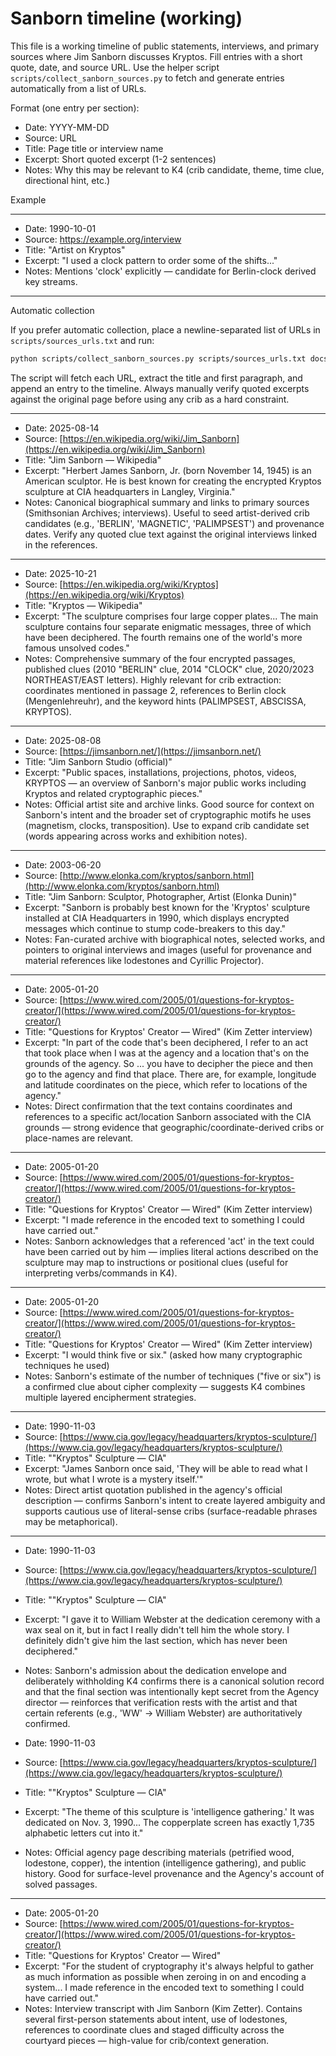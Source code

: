 # Sanborn timeline (working)

This file is a working timeline of public statements, interviews, and primary sources where Jim Sanborn discusses Kryptos. Fill entries with a short quote, date, and source URL. Use the helper script `scripts/collect_sanborn_sources.py` to fetch and generate entries automatically from a list of URLs.

Format (one entry per section):

- Date: YYYY-MM-DD
- Source: URL
- Title: Page title or interview name
- Excerpt: Short quoted excerpt (1-2 sentences)
- Notes: Why this may be relevant to K4 (crib candidate, theme, time clue, directional hint, etc.)

Example

---

- Date: 1990-10-01
- Source: https://example.org/interview
- Title: "Artist on Kryptos"
- Excerpt: "I used a clock pattern to order some of the shifts..."
- Notes: Mentions 'clock' explicitly — candidate for Berlin-clock derived key streams.

---

Automatic collection

If you prefer automatic collection, place a newline-separated list of URLs in `scripts/sources_urls.txt` and run:

```bash
python scripts/collect_sanborn_sources.py scripts/sources_urls.txt docs/sources/sanborn_timeline.md
```

The script will fetch each URL, extract the title and first paragraph, and append an entry to the timeline. Always manually verify quoted excerpts against the original page before using any crib as a hard constraint.

---

- Date: 2025-08-14
- Source: [https://en.wikipedia.org/wiki/Jim_Sanborn](https://en.wikipedia.org/wiki/Jim_Sanborn)
- Title: "Jim Sanborn — Wikipedia"
- Excerpt: "Herbert James Sanborn, Jr. (born November 14, 1945) is an American sculptor. He is best known for creating the encrypted Kryptos sculpture at CIA headquarters in Langley, Virginia."
- Notes: Canonical biographical summary and links to primary sources (Smithsonian Archives; interviews). Useful to seed artist-derived crib candidates (e.g., 'BERLIN', 'MAGNETIC', 'PALIMPSEST') and provenance dates. Verify any quoted clue text against the original interviews linked in the references.

---

- Date: 2025-10-21
- Source: [https://en.wikipedia.org/wiki/Kryptos](https://en.wikipedia.org/wiki/Kryptos)
- Title: "Kryptos — Wikipedia"
- Excerpt: "The sculpture comprises four large copper plates... The main sculpture contains four separate enigmatic messages, three of which have been deciphered. The fourth remains one of the world's more famous unsolved codes."
- Notes: Comprehensive summary of the four encrypted passages, published clues (2010 "BERLIN" clue, 2014 "CLOCK" clue, 2020/2023 NORTHEAST/EAST letters). Highly relevant for crib extraction: coordinates mentioned in passage 2, references to Berlin clock (Mengenlehreuhr), and the keyword hints (PALIMPSEST, ABSCISSA, KRYPTOS).

---

- Date: 2025-08-08
- Source: [https://jimsanborn.net/](https://jimsanborn.net/)
- Title: "Jim Sanborn Studio (official)"
- Excerpt: "Public spaces, installations, projections, photos, videos, KRYPTOS — an overview of Sanborn's major public works including Kryptos and related cryptographic pieces."
- Notes: Official artist site and archive links. Good source for context on Sanborn's intent and the broader set of cryptographic motifs he uses (magnetism, clocks, transposition). Use to expand crib candidate set (words appearing across works and exhibition notes).

---

- Date: 2003-06-20
- Source: [http://www.elonka.com/kryptos/sanborn.html](http://www.elonka.com/kryptos/sanborn.html)
- Title: "Jim Sanborn: Sculptor, Photographer, Artist (Elonka Dunin)"
- Excerpt: "Sanborn is probably best known for the 'Kryptos' sculpture installed at CIA Headquarters in 1990, which displays encrypted messages which continue to stump code-breakers to this day."
- Notes: Fan-curated archive with biographical notes, selected works, and pointers to original interviews and images (useful for provenance and material references like lodestones and Cyrillic Projector).

---

- Date: 2005-01-20
- Source: [https://www.wired.com/2005/01/questions-for-kryptos-creator/](https://www.wired.com/2005/01/questions-for-kryptos-creator/)
- Title: "Questions for Kryptos' Creator — Wired" (Kim Zetter interview)
- Excerpt: "In part of the code that's been deciphered, I refer to an act that took place when I was at the agency and a location that's on the grounds of the agency. So ... you have to decipher the piece and then go to the agency and find that place. There are, for example, longitude and latitude coordinates on the piece, which refer to locations of the agency."
- Notes: Direct confirmation that the text contains coordinates and references to a specific act/location Sanborn associated with the CIA grounds — strong evidence that geographic/coordinate-derived cribs or place-names are relevant.

---

- Date: 2005-01-20
- Source: [https://www.wired.com/2005/01/questions-for-kryptos-creator/](https://www.wired.com/2005/01/questions-for-kryptos-creator/)
- Title: "Questions for Kryptos' Creator — Wired" (Kim Zetter interview)
- Excerpt: "I made reference in the encoded text to something I could have carried out."
- Notes: Sanborn acknowledges that a referenced 'act' in the text could have been carried out by him — implies literal actions described on the sculpture may map to instructions or positional clues (useful for interpreting verbs/commands in K4).

---

- Date: 2005-01-20
- Source: [https://www.wired.com/2005/01/questions-for-kryptos-creator/](https://www.wired.com/2005/01/questions-for-kryptos-creator/)
- Title: "Questions for Kryptos' Creator — Wired" (Kim Zetter interview)
- Excerpt: "I would think five or six." (asked how many cryptographic techniques he used)
- Notes: Sanborn's estimate of the number of techniques ("five or six") is a confirmed clue about cipher complexity — suggests K4 combines multiple layered encipherment strategies.

---

- Date: 1990-11-03
- Source: [https://www.cia.gov/legacy/headquarters/kryptos-sculpture/](https://www.cia.gov/legacy/headquarters/kryptos-sculpture/)
- Title: "\"Kryptos\" Sculpture — CIA"
- Excerpt: "James Sanborn once said, 'They will be able to read what I wrote, but what I wrote is a mystery itself.'"
- Notes: Direct artist quotation published in the agency's official description — confirms Sanborn's intent to create layered ambiguity and supports cautious use of literal-sense cribs (surface-readable phrases may be metaphorical).

---

- Date: 1990-11-03
- Source: [https://www.cia.gov/legacy/headquarters/kryptos-sculpture/](https://www.cia.gov/legacy/headquarters/kryptos-sculpture/)
- Title: "\"Kryptos\" Sculpture — CIA"
- Excerpt: "I gave it to William Webster at the dedication ceremony with a wax seal on it, but in fact I really didn't tell him the whole story. I definitely didn't give him the last section, which has never been deciphered."
- Notes: Sanborn's admission about the dedication envelope and deliberately withholding K4 confirms there is a canonical solution record and that the final section was intentionally kept secret from the Agency director — reinforces that verification rests with the artist and that certain referents (e.g., 'WW' -> William Webster) are authoritatively confirmed.

- Date: 1990-11-03
- Source: [https://www.cia.gov/legacy/headquarters/kryptos-sculpture/](https://www.cia.gov/legacy/headquarters/kryptos-sculpture/)
- Title: "\"Kryptos\" Sculpture — CIA"
- Excerpt: "The theme of this sculpture is 'intelligence gathering.' It was dedicated on Nov. 3, 1990... The copperplate screen has exactly 1,735 alphabetic letters cut into it."
- Notes: Official agency page describing materials (petrified wood, lodestone, copper), the intention (intelligence gathering), and public history. Good for surface-level provenance and the Agency's account of solved passages.

---

- Date: 2005-01-20
- Source: [https://www.wired.com/2005/01/questions-for-kryptos-creator/](https://www.wired.com/2005/01/questions-for-kryptos-creator/)
- Title: "Questions for Kryptos' Creator — Wired"
- Excerpt: "For the student of cryptography it's always helpful to gather as much information as possible when zeroing in on and encoding a system... I made reference in the encoded text to something I could have carried out."
- Notes: Interview transcript with Jim Sanborn (Kim Zetter). Contains several first-person statements about intent, use of lodestones, references to coordinate clues and staged difficulty across the courtyard pieces — high-value for crib/context generation.

